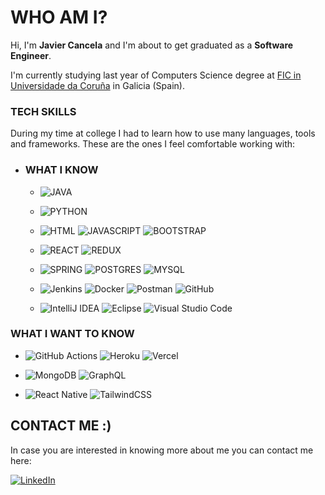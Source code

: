 # WHO AM I?

Hi, I'm **Javier Cancela** and I'm about to get graduated as a **Software Engineer**.

I'm currently studying last year of Computers Science degree at [FIC in Universidade da Coruña](https://www.fic.udc.es/) in Galicia (Spain).

### TECH SKILLS

During my time at college I had to learn how to use many languages, tools and frameworks. These are the ones I feel comfortable working with:

* ### WHAT I KNOW
  * ![JAVA](https://img.shields.io/badge/Java-ED8B00?style=for-the-badge&logo=java&logoColor=white)

  * ![PYTHON](https://img.shields.io/badge/Python-14354C?style=for-the-badge&logo=python&logoColor=white)

  * ![HTML](https://img.shields.io/badge/HTML5-E34F26?style=for-the-badge&logo=html5&logoColor=white)
    ![JAVASCRIPT](https://img.shields.io/badge/JavaScript-F7DF1E?style=for-the-badge&logo=javascript&logoColor=black)
    ![BOOTSTRAP](https://img.shields.io/badge/Bootstrap-563D7C?style=for-the-badge&logo=bootstrap&logoColor=white)

  * ![REACT](https://img.shields.io/badge/React-20232A?style=for-the-badge&logo=react&logoColor=61DAFB)
    ![REDUX](https://img.shields.io/badge/Redux-593D88?style=for-the-badge&logo=redux&logoColor=white)
    
  * ![SPRING](https://img.shields.io/badge/Spring-6DB33F?style=for-the-badge&logo=spring&logoColor=white)
    ![POSTGRES](https://img.shields.io/badge/PostgreSQL-316192?style=for-the-badge&logo=postgresql&logoColor=white)
    ![MYSQL](https://img.shields.io/badge/MySQL-00000F?style=for-the-badge&logo=mysql&logoColor=white)
    
  * ![Jenkins](https://img.shields.io/badge/jenkins-%232C5263.svg?style=for-the-badge&logo=jenkins&logoColor=white)
    ![Docker](https://img.shields.io/badge/docker-%230db7ed.svg?style=for-the-badge&logo=docker&logoColor=white)
    ![Postman](https://img.shields.io/badge/Postman-FF6C37?style=for-the-badge&logo=postman&logoColor=white)
    ![GitHub](https://img.shields.io/badge/github-%23121011.svg?style=for-the-badge&logo=github&logoColor=white)
    
  * ![IntelliJ IDEA](https://img.shields.io/badge/IntelliJIDEA-000000.svg?style=for-the-badge&logo=intellij-idea&logoColor=white)
    ![Eclipse](https://img.shields.io/badge/Eclipse-FE7A16.svg?style=for-the-badge&logo=Eclipse&logoColor=white)
    ![Visual Studio Code](https://img.shields.io/badge/Visual%20Studio%20Code-0078d7.svg?style=for-the-badge&logo=visual-studio-code&logoColor=white)


### WHAT I WANT TO KNOW
  * ![GitHub Actions](https://img.shields.io/badge/github%20actions-%232671E5.svg?style=for-the-badge&logo=githubactions&logoColor=white)
    ![Heroku](https://img.shields.io/badge/heroku-%23430098.svg?style=for-the-badge&logo=heroku&logoColor=white)
    ![Vercel](https://img.shields.io/badge/vercel-%23000000.svg?style=for-the-badge&logo=vercel&logoColor=white)
    
  * ![MongoDB](https://img.shields.io/badge/MongoDB-%234ea94b.svg?style=for-the-badge&logo=mongodb&logoColor=white)
    ![GraphQL](https://img.shields.io/badge/-GraphQL-E10098?style=for-the-badge&logo=graphql&logoColor=white)
    
  * ![React Native](https://img.shields.io/badge/react_native-%2320232a.svg?style=for-the-badge&logo=react&logoColor=%2361DAFB)
    ![TailwindCSS](https://img.shields.io/badge/tailwindcss-%2338B2AC.svg?style=for-the-badge&logo=tailwind-css&logoColor=white)
    
## CONTACT ME :)
In case you are interested in knowing more about me you can contact me here:

  [![LinkedIn](https://img.shields.io/badge/linkedin-%230077B5.svg?style=for-the-badge&logo=linkedin&logoColor=white)](https://www.linkedin.com/in/javier-cancela-mato/)
